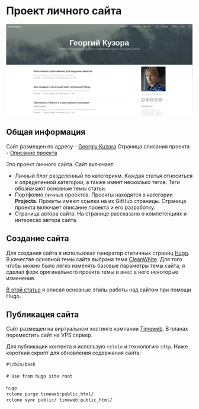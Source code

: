 # Проект личного сайта

![Мой персональный сайт](content/post/personal-site-project/mysite.webp)

## Общая информация

Сайт размещен по адресу - [Georgiy Kuzora](https://georgiykuzora.ru/)
Страница описания проекта - [Описание проекта](https://georgiykuzora.ru/post/personal-site-project/)

Это проект личного сайта. Сайт включает:

- Личный блог разделенный по категориям. Каждая статья относиться к определенной категории, а также имеет несколько тегов. Теги обозначают основные темы статьи.
- Портфолио личных проектов. Проекты находятся в категории **Projects**. Проекты имеют ссылки на их GitHub страницы. Страница проекта включает описание проекта и его разработку.
- Страница автора сайта. На странице рассказано о компетенциях и интересах автора сайта.

## Создание сайта

Для создания сайта я использовал генератор статичных страниц [Hugo](https://gohugo.io/). В качестве основной темы сайта выбрана тема [CleanWhite](https://github.com/GeorgeKuzora/hugo-theme-cleanwhite). Для того чтобы можно было легко изменять базовые параметры темы сайта, я сделал форк оригинального проекта темы и внес в него некоторые изменения.

[В этой статье](https://georgiykuzora.ru/post/hugo_basic/) я описал основные этапы работы над сайтом при помощи Hugo.

## Публикация сайта

Сайт размещен на виртуальном хостинге компании [Timeweb](https://timeweb.com/ru/). В планах переместить сайт на VPS сервер.

Для публикации контента я использую `rclole` и технологию `sftp`. Ниже короткий скрипт для обновления содержания сайта:

```shell
#!/bin/bash

# Use from hugo site root

hugo
rclone purge timeweb:public_html/
rclone sync public/ timeweb:public_html/
```
